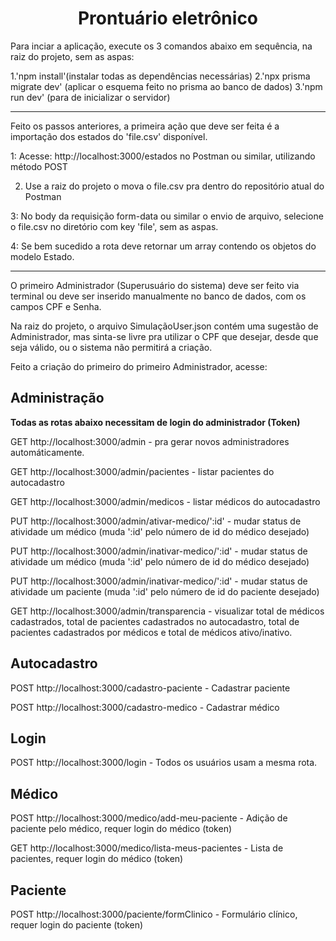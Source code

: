 <h1 align="center"> Prontuário eletrônico </h1>

Para inciar a aplicação, execute os 3 comandos abaixo em sequência, na raiz do projeto, sem as aspas:

1.'npm install'(instalar todas as dependências necessárias)
2.'npx prisma migrate dev' (aplicar o esquema feito no prisma ao banco de dados)
3.'npm run dev' (para de inicializar o servidor)

<hr>
Feito os passos anteriores, a primeira ação que deve ser feita é a importação dos estados do 'file.csv' disponível. 

1: Acesse: http://localhost:3000/estados no Postman ou similar, utilizando método POST

2. Use a raiz do projeto o mova o file.csv pra dentro do repositório atual do Postman

3: No body da requisição form-data ou similar o envio de arquivo, selecione o file.csv no diretório com key 'file', sem as aspas.

4: Se bem sucedido a rota deve retornar um array contendo os objetos do modelo Estado.
<hr>
O primeiro Administrador (Superusuário do sistema) deve ser feito via terminal ou deve ser inserido manualmente no banco de dados, com os campos CPF e Senha.

Na raiz do projeto, o arquivo SimulaçãoUser.json contém uma sugestão de Administrador, mas sinta-se livre pra utilizar o CPF que desejar, desde que seja válido, ou o sistema não permitirá a criação. 

Feito a criação do primeiro do primeiro Administrador, acesse:

<h2>Administração</h2>

<Strong align='center'>Todas as rotas abaixo necessitam de login do administrador (Token)</Strong>

GET http://localhost:3000/admin - pra gerar novos administradores automáticamente.

GET http://localhost:3000/admin/pacientes - listar pacientes do autocadastro

GET http://localhost:3000/admin/medicos - listar médicos do autocadastro

PUT http://localhost:3000/admin/ativar-medico/':id' - mudar status de atividade um médico (muda ':id' pelo número de id do médico desejado)

PUT http://localhost:3000/admin/inativar-medico/':id' - mudar status de atividade um médico (muda ':id' pelo número de id do médico desejado)

PUT http://localhost:3000/admin/inativar-medico/':id' - mudar status de atividade um paciente (muda ':id' pelo número de id do paciente desejado)

GET http://localhost:3000/admin/transparencia - visualizar total de médicos 
cadastrados, total de pacientes cadastrados no autocadastro, total de pacientes 
cadastrados por médicos e total de médicos ativo/inativo.

<h2>Autocadastro</h2>
POST http://localhost:3000/cadastro-paciente - Cadastrar paciente

POST http://localhost:3000/cadastro-medico - Cadastrar médico

<h2>Login</h2>

POST http://localhost:3000/login - Todos os usuários usam a mesma rota.

<h2>Médico</h2>

POST http://localhost:3000/medico/add-meu-paciente - Adição de paciente pelo médico, requer login do médico (token)

GET http://localhost:3000/medico/lista-meus-pacientes - Lista de pacientes, requer login do médico (token)

<h2>Paciente</h2>
POST http://localhost:3000/paciente/formClinico - Formulário clínico, requer login do paciente (token)



